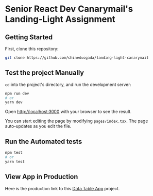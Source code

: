 # Senior React Dev Canarymail's Landing-Light Assignment

## Getting Started

First, clone this repository:

```bash
git clone https://github.com/chineduogada/landing-light-canarymail
```


## Test the project Manually
`cd` into the project's directory, and run the development server:

```bash
npm run dev
# or
yarn dev
```

Open [http://localhost:3000](http://localhost:3000) with your browser to see the result.

You can start editing the page by modifying `pages/index.tsx`. The page auto-updates as you edit the file.


## Run the Automated tests

```bash
npm test
# or
yarn test
```


## View App in Production

Here is the production link to this [Data Table App](https://landing-light-canarymail.vercel.app/) project.
